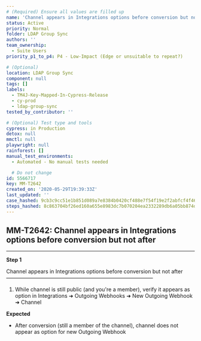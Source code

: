 ```yaml
---
# (Required) Ensure all values are filled up
name: 'Channel appears in Integrations options before conversion but not after'
status: Active
priority: Normal
folder: LDAP Group Sync
authors: ''
team_ownership:
  - Suite Users
priority_p1_to_p4: P4 - Low-Impact (Edge or unsuitable to repeat?)

# (Optional)
location: LDAP Group Sync
component: null
tags: []
labels:
  - TM4J-Key-Mapped-In-Cypress-Release
  - cy-prod
  - ldap-group-sync
tested_by_contributor: ''

# (Optional) Test type and tools
cypress: in Production
detox: null
mmctl: null
playwright: null
rainforest: []
manual_test_environments:
  - Automated - No manual tests needed

  # Do not change
id: 5566717
key: MM-T2642
created_on: '2020-05-29T19:39:33Z'
last_updated: ''
case_hashed: 9cb3c9cc51e1b851d089a7e8384b0420cf488e7f54f19e2f2abfcf4f4669cedcf106a9c1a79affce6df652498fef0fdd
steps_hashed: 8c863704bf26ed160a655e8983dc7b070204ea2332289db6a05bb874d800df5f8bfe249e6cc042f124159796c73909b3
---
```


<!-- (Auto-generated) Based on frontmatter's "key" and "name" -->

## MM-T2642: Channel appears in Integrations options before conversion but not after

---

**Step 1**

Channel appears in Integrations options before conversion but not after\
————————————————————————————

1. While channel is still public (and you're a member), verify it appears as option in Integrations ➜ Outgoing Webhooks ➜ New Outgoing Webhook ➜ Channel

**Expected**

- After conversion (still a member of the channel), channel does not appear as option for new Outgoing Webhook
